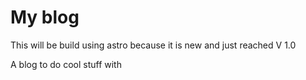 # My blog

This will be build using astro because it is new and just reached V 1.0

A blog to do cool stuff with
